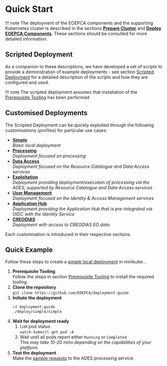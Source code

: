 # Quick Start

!!! note
    The deployment of the EOEPCA components and the supporting Kubernetes cluster is described in the sections [**Prepare Cluster**](../cluster/prerequisite-tooling.md) and [**Deploy EOEPCA Components**](../eoepca/persistence.md). These sections should be consulted for more detailed information.

## Scripted Deployment

As a companion to these descriptions, we have developed a set of scripts to provide a demonstration of example deployments - see section [Scripted Deployment](scripted-deployment.md) for a detailed description of the scripts and how they are configured and used.

!!! note
    The scripted deployment assumes that installation of the [Prerequisite Tooling](../cluster/prerequisite-tooling.md) has been performed

## Customised Deployments

The Scripted Deployment can be quickly exploited through the following customisations (profiles) for particular use cases:

* **[Simple](simple-deployment.md)**<br>
  _Basic local deployment_
* **[Processing](processing-deployment.md)**<br>
  _Deployment focused on processing_
* **[Data Access](data-access-deployment.md)**<br>
  _Deployment focused on the Resource Catalogue and Data Access services_
* **[Exploitation](exploitation-deployment.md)**<br>
  _Deployment providing deployment/execution of processing via the ADES, supported by Resource Catalogue and Data Access services_
* **[User Management](userman-deployment.md)**<br>
  _Deployment focused on the Identity & Access Management services_
* **[Application Hub](application-hub-deployment.md)**<br>
  _Deployment providing the Application Hub that is pre-integrated via OIDC with the Identity Service_
* **[CREODIAS](creodias-deployment.md)**<br>
  _Deployment with access to CREODIAS EO data_

Each customisation is introduced in their respective sections.

## Quick Example

Follow these steps to create a [simple local deployment](simple-deployment.md) in minikube...

1. **Prerequisite Tooling**<br>
   Follow the steps in section [Prerequisite Tooling](../cluster/prerequisite-tooling.md) to install the required tooling.
2. **Clone the repository**<br>
   `git clone https://github.com/EOEPCA/deployment-guide`
3. **Initiate the deployment**<br>
   ```bash
   cd deployment-guide
   ./deploy/simple/simple
   ```
4. **Wait for deployment ready**<br>
     1. List pod status<br>
        `watch kubectl get pod -A`<br>
     1. Wait until all pods report either `Running` or `Completed`<br>
        _This may take 10-20 mins depending on the capabilities of your platform._
5. **Test the deployment**<br>
   Make the [sample requests](./processing-deployment.md#example-requests-snuggs-application) to the ADES processing service.
